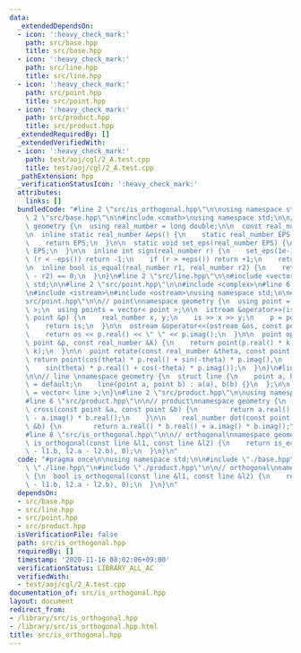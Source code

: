 ```yaml
---
data:
  _extendedDependsOn:
  - icon: ':heavy_check_mark:'
    path: src/base.hpp
    title: src/base.hpp
  - icon: ':heavy_check_mark:'
    path: src/line.hpp
    title: src/line.hpp
  - icon: ':heavy_check_mark:'
    path: src/point.hpp
    title: src/point.hpp
  - icon: ':heavy_check_mark:'
    path: src/product.hpp
    title: src/product.hpp
  _extendedRequiredBy: []
  _extendedVerifiedWith:
  - icon: ':heavy_check_mark:'
    path: test/aoj/cgl/2_A.test.cpp
    title: test/aoj/cgl/2_A.test.cpp
  _pathExtension: hpp
  _verificationStatusIcon: ':heavy_check_mark:'
  attributes:
    links: []
  bundledCode: "#line 2 \"src/is_orthogonal.hpp\"\n\nusing namespace std;\n\n#line\
    \ 2 \"src/base.hpp\"\n\n#include <cmath>\nusing namespace std;\n\n// base\nnamespace\
    \ geometry {\n  using real_number = long double;\n\n  const real_number PI = acos(-1);\n\
    \n  inline static real_number &eps() {\n    static real_number EPS = 1e-10;\n\
    \    return EPS;\n  }\n\n  static void set_eps(real_number EPS) {\n    eps() =\
    \ EPS;\n  }\n\n  inline int sign(real_number r) {\n    set_eps(1e-10);\n    if\
    \ (r < -eps()) return -1;\n    if (r > +eps()) return +1;\n    return 0;\n  }\n\
    \n  inline bool is_equal(real_number r1, real_number r2) {\n    return sign(r1\
    \ - r2) == 0;\n  }\n}\n#line 2 \"src/line.hpp\"\n\n#include <vector>\nusing namespace\
    \ std;\n\n#line 2 \"src/point.hpp\"\n\n#include <complex>\n#line 6 \"src/point.hpp\"\
    \n#include <istream>\n#include <ostream>\nusing namespace std;\n\n#line 11 \"\
    src/point.hpp\"\n\n// point\nnamespace geometry {\n  using point = complex< real_number\
    \ >;\n  using points = vector< point >;\n\n  istream &operator>>(istream &is,\
    \ point &p) {\n    real_number x, y;\n    is >> x >> y;\n    p = point(x, y);\n\
    \    return is;\n  }\n\n  ostream &operator<<(ostream &os, const point &p) {\n\
    \    return os << p.real() << \" \" << p.imag();\n  }\n\n  point operator*(const\
    \ point &p, const real_number &k) {\n    return point(p.real() * k, p.imag() *\
    \ k);\n  }\n\n  point rotate(const real_number &theta, const point &p) {\n   \
    \ return point(cos(theta) * p.real() + sin(-theta) * p.imag(),\n             \
    \    sin(theta) * p.real() + cos(-theta) * p.imag());\n  }\n}\n#line 7 \"src/line.hpp\"\
    \n\n// line \nnamespace geometry {\n  struct line {\n    point a, b;\n\n    line()\
    \ = default;\n    line(point a, point b) : a(a), b(b) {}\n  };\n\n  using lines\
    \ = vector< line >;\n}\n#line 2 \"src/product.hpp\"\n\nusing namespace std;\n\n\
    #line 6 \"src/product.hpp\"\n\n// product\nnamespace geometry {\n    real_number\
    \ cross(const point &a, const point &b) {\n        return a.real() * b.imag()\
    \ - a.imag() * b.real();\n    }\n\n    real_number dot(const point &a, const point\
    \ &b) {\n        return a.real() * b.real() + a.imag() * b.imag();\n    }\n}\n\
    #line 8 \"src/is_orthogonal.hpp\"\n\n// orthogonal\nnamespace geometry {\n  bool\
    \ is_orthogonal(const line &l1, const line &l2) {\n    return is_equal(dot(l1.a\
    \ - l1.b, l2.a - l2.b), 0);\n  }\n}\n"
  code: "#pragma once\n\nusing namespace std;\n\n#include \"./base.hpp\"\n#include\
    \ \"./line.hpp\"\n#include \"./product.hpp\"\n\n// orthogonal\nnamespace geometry\
    \ {\n  bool is_orthogonal(const line &l1, const line &l2) {\n    return is_equal(dot(l1.a\
    \ - l1.b, l2.a - l2.b), 0);\n  }\n}\n"
  dependsOn:
  - src/base.hpp
  - src/line.hpp
  - src/point.hpp
  - src/product.hpp
  isVerificationFile: false
  path: src/is_orthogonal.hpp
  requiredBy: []
  timestamp: '2020-11-16 08:02:06+09:00'
  verificationStatus: LIBRARY_ALL_AC
  verifiedWith:
  - test/aoj/cgl/2_A.test.cpp
documentation_of: src/is_orthogonal.hpp
layout: document
redirect_from:
- /library/src/is_orthogonal.hpp
- /library/src/is_orthogonal.hpp.html
title: src/is_orthogonal.hpp
---
```

